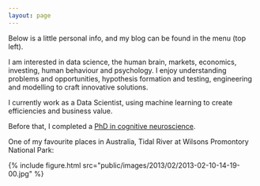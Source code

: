```yaml
---
layout: page
---
```


Below is a little personal info, and my blog can be found in the menu (top left).

I am interested in data science, the human brain, markets, economics, investing, human behaviour and psychology. I enjoy understanding problems and opportunities, hypothesis formation and testing, engineering and modelling to craft innovative solutions.

I currently work as a Data Scientist, using machine learning to create efficiencies and business value. 

Before that, I completed a [PhD in cognitive neuroscience][1].

One of my favourite places in Australia, Tidal River at Wilsons Promontory National Park: 

{% include figure.html src="public/images/2013/02/2013-02-10-14-19-00.jpg" %}

[1]: http://dpnewman.com/publications/